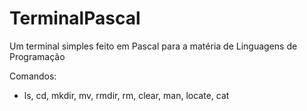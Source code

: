 # TerminalPascal
Um terminal simples feito em Pascal para a matéria de Linguagens de Programação

Comandos:

- ls, cd, mkdir, mv, rmdir, rm, clear, man, locate, cat